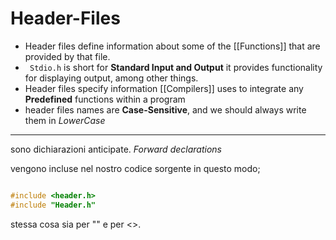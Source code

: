 # Header-Files

- Header files define information about some of the [[Functions]] that are provided by that file.
- ``` Stdio.h``` is short for **Standard Input and Output** it provides functionality for displaying output, among other things.
- Header files specify information [[Compilers]] uses to integrate any **Predefined** functions within a program 
- header files names are **Case-Sensitive**, and we should always write them in *LowerCase* 

---

sono dichiarazioni anticipate. *Forward declarations*

vengono incluse nel nostro codice sorgente in questo modo;

```c 

#include <header.h>
#include "Header.h" 

```

stessa cosa sia per "" e per <>.  


